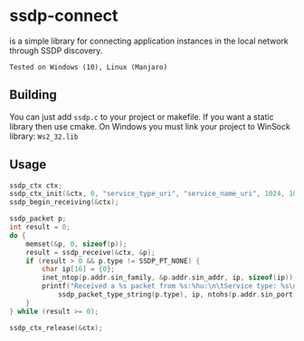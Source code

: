 # ssdp-connect
is a simple library for connecting application instances in the local network through SSDP discovery.

`Tested on Windows (10), Linux (Manjaro)`

## Building
You can just add `ssdp.c` to your project or makefile. If you want a static library then use cmake.
On Windows you must link your project to WinSock library: `Ws2_32.lib`

## Usage
```c
ssdp_ctx ctx;
ssdp_ctx_init(&ctx, 0, "service_type_uri", "service_name_uri", 1024, 1024);
ssdp_begin_receiving(&ctx);

ssdp_packet p;
int result = 0;
do {
	memset(&p, 0, sizeof(p));
	result = ssdp_receive(&ctx, &p);
	if (result > 0 && p.type != SSDP_PT_NONE) {
		char ip[16] = {0};
		inet_ntop(p.addr.sin_family, &p.addr.sin_addr, ip, sizeof(ip));
		printf("Received a %s packet from %s:%hu:\n\tService type: %s\n",
			ssdp_packet_type_string(p.type), ip, ntohs(p.addr.sin_port), p.service_type);
	}
} while (result >= 0);

ssdp_ctx_release(&ctx);
```
